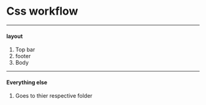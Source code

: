 <h1>Css workflow</h1>



<hr>
<h4>layout</h4>
<ol>
  <li>Top bar</li>
  <li>footer</li>
  <li>Body</li>
</ol>

<hr>
<h4>Everything else</h4>
<ol>
  <li>Goes to thier respective folder</li>
</ol>
